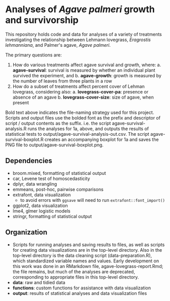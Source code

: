 # Analyses of _Agave palmeri_ growth and survivorship

This repository holds code and data for analyses of a variety of treatments 
investigating the relationship between Lehmann lovegrass, _Eragrostis 
lehmanniana_, and Palmer's agave, _Agave palmeri_.

The primary questions are:

1. How do various treatments affect agave survival and growth, where:
    a. **agave-survival**: survival is measured by whether an individual plant 
    survived the experiment, and
    b. **agave-growth**: growth is measured by the number of leaves from three 
    plants in a row
2. How do a subset of treatments affect percent cover of Lehman lovegrass, 
considering also:
    a. **lovegrass-cover-pa**: presence or absence of an agave
    b. **lovegrass-cover-size**: size of agave, when present

Bold text above indicates the file-naming strategy used for this project. 
Scripts and output files use the bolded font as the prefix and descriptor of 
script / output contents as the suffix. i.e. the script 
agave-survival-analysis.R runs the analyses for 1a, above, and outputs the 
results of statistical tests to output/agave-survival-analysis-out.csv. The 
script agave-survival-boxplot.R creates an accompanying boxplot for 1a and 
saves the PNG file to output/agave-survival-boxplot.png.

## Dependencies

+ broom.mixed, formatting of statistical output
+ car, Levene test of homoscedasticity
+ dplyr, data wrangling
+ emmeans, post-hoc, pairwise comparisons
+ extrafont, data visualization
    + to avoid errors with `ggsave` will need to run `extrafont::font_import()`
+ ggplot2, data visualization
+ lme4, glmer logistic models
+ stringr, formatting of statistical output

## Organization

+ Scripts for running analyses and saving results to files, as well as scripts 
for creating data visualizations are in the top-level directory. Also in the 
top-level directory is the data cleaning script (data-preparation.R), which 
standardized variable names and values. Early development on this work was done 
in an RMarkdown file, agave-lovegrass-report.Rmd; the file remains, but much of 
the analyses are deprecated, corresponding to appropriate files in this 
top-level directory.
+ **data**: raw and tidied data
+ **functions**: custom functions for assistance with data visualization
+ **output**: results of statistical analyses and data visualization files